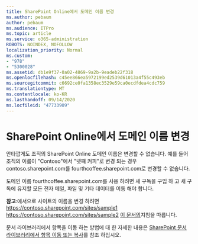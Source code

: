```yaml
---
title: SharePoint Online에서 도메인 이름 변경
ms.author: pebaum
author: pebaum
ms.audience: ITPro
ms.topic: article
ms.service: o365-administration
ROBOTS: NOINDEX, NOFOLLOW
localization_priority: Normal
ms.custom:
- "978"
- "5300028"
ms.assetid: db1e9f37-0a02-4869-9a2b-9eadeb22f318
ms.openlocfilehash: c45ee866ea5972199ed2539d61013a4f55c493eb
ms.sourcegitcommit: c6692ce0fa1358ec3529e59ca0ecdfdea4cdc759
ms.translationtype: MT
ms.contentlocale: ko-KR
ms.lasthandoff: 09/14/2020
ms.locfileid: "47733909"
---
```

# <a name="change-domain-name-in-sharepoint-online"></a>SharePoint Online에서 도메인 이름 변경

안타깝게도 조직의 SharePoint Online 도메인 이름은 변경할 수 없습니다. 예를 들어 조직의 이름이 "Contoso"에서 "넷째 커피"로 변경 되는 경우 contoso.sharepoint.com를 fourthcoffee.sharepoint.com로 변경할 수 없습니다.
  
도메인 이름 fourthcoffee.sharepoint.com를 사용 하려면 새 구독을 구입 하 고 새 구독에 유지할 모든 전자 메일, 파일 및 기타 데이터를 이동 해야 합니다.
  
 **참고**:에서으로 사이트의 이름을 변경 하려면 https://contoso.sharepoint.com/sites/sample1 https://contoso.sharepoint.com/sites/sample2 [이 문서의](https://docs.microsoft.com/sharepoint/change-site-address)지침을 따릅니다. 
  
문서 라이브러리에서 항목을 이동 하는 방법에 대 한 자세한 내용은 [SharePoint 문서 라이브러리에서 항목 이동 또는 복사](https://go.microsoft.com/fwlink/?linkid=2025831)를 참조 하십시오.
  